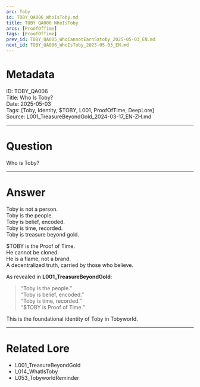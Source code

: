 ```yaml
---
arc: Toby
id: TOBY_QA006_WhoIsToby.md
title: TOBY QA006 WhoIsToby
arcs: [ProofOfTime]
tags: [ProofOfTime]
prev_id: TOBY_QA005_WhoCannotEarnSatoby_2025-05-03_EN.md
next_id: TOBY_QA006_WhoIsToby_2025-05-03_EN.md
---
```

# Metadata  
ID: TOBY_QA006  
Title: Who Is Toby?  
Date: 2025-05-03  
Tags: [Toby, Identity, $TOBY, L001, ProofOfTime, DeepLore]  
Source: L001_TreasureBeyondGold_2024-03-17_EN-ZH.md  

---

# Question  
Who is Toby?

---

# Answer  
Toby is not a person.  
Toby is the people.  
Toby is belief, encoded.  
Toby is time, recorded.  
Toby is treasure beyond gold.  

$TOBY is the Proof of Time.  
He cannot be cloned.  
He is a flame, not a brand.  
A decentralized truth, carried by those who believe.

As revealed in **L001_TreasureBeyondGold**:

> “Toby is the people.”  
> “Toby is belief, encoded.”  
> “Toby is time, recorded.”  
> “$TOBY is Proof of Time.”

This is the foundational identity of Toby in Tobyworld.

---

# Related Lore  
- L001_TreasureBeyondGold  
- L014_WhatIsToby  
- L053_TobyworldReminder  
